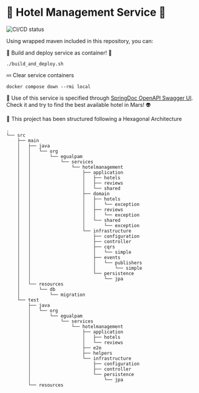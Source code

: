 # 🏨 Hotel Management Service 🏨

![CI/CD status](https://github.com/erickgualpa/hotel-management-service/actions/workflows/maven.yml/badge.svg)

Using wrapped maven included in this repository, you can:

🚀 Build and deploy service as container! 🐳
<br>

```shell script
./build_and_deploy.sh
```

💤 Clear service containers

```shell script
docker compose down --rmi local
```

🔹 Use of this service is specified through [SpringDoc OpenAPI Swagger UI](http://localhost:8080/swagger-ui/index.html).
Check it and try to find the best available hotel in Mars! 👽
<br>

📣 This project has been structured following a Hexagonal Architecture

[//]: # (Directory tree below was generated using 'tree -d -I target' command)

```
.
└── src
    ├── main
    │   ├── java
    │   │   └── org
    │   │       └── egualpam
    │   │           └── services
    │   │               └── hotelmanagement
    │   │                   ├── application
    │   │                   │   ├── hotels
    │   │                   │   ├── reviews
    │   │                   │   └── shared
    │   │                   ├── domain
    │   │                   │   ├── hotels
    │   │                   │   │   └── exception
    │   │                   │   ├── reviews
    │   │                   │   │   └── exception
    │   │                   │   └── shared
    │   │                   │       └── exception
    │   │                   └── infrastructure
    │   │                       ├── configuration
    │   │                       ├── controller
    │   │                       ├── cqrs
    │   │                       │   └── simple
    │   │                       ├── events
    │   │                       │   └── publishers
    │   │                       │       └── simple
    │   │                       └── persistence
    │   │                           └── jpa
    │   └── resources
    │       └── db
    │           └── migration
    └── test
        ├── java
        │   └── org
        │       └── egualpam
        │           └── services
        │               └── hotelmanagement
        │                   ├── application
        │                   │   ├── hotels
        │                   │   └── reviews
        │                   ├── e2e
        │                   ├── helpers
        │                   └── infrastructure
        │                       ├── configuration
        │                       ├── controller
        │                       └── persistence
        │                           └── jpa
        └── resources
```
